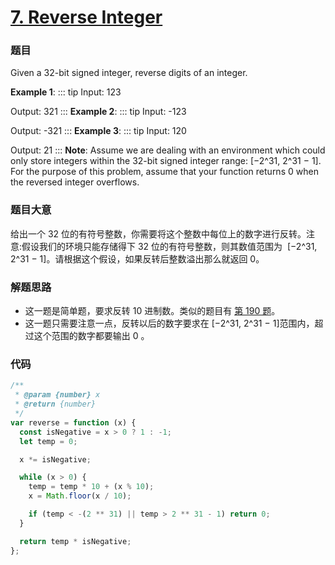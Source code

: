 # [7. Reverse Integer](https://leetcode.com/problems/reverse-integer/)

### 题目

Given a 32-bit signed integer, reverse digits of an integer.

**Example 1**:
::: tip
Input: 123

Output: 321
::: 
**Example 2**:
::: tip
Input: -123

Output: -321
:::
**Example 3**:
::: tip
Input: 120

Output: 21
::: 
**Note**: Assume we are dealing with an environment which could only store integers within the 32-bit signed integer range: [−2^31, 2^31 − 1]. For the purpose of this problem, assume that your function returns 0 when the reversed integer overflows.

### 题目大意

给出一个 32 位的有符号整数，你需要将这个整数中每位上的数字进行反转。注意:假设我们的环境只能存储得下 32 位的有符号整数，则其数值范围为  [−2^31,  2^31 − 1]。请根据这个假设，如果反转后整数溢出那么就返回 0。

### 解题思路

- 这一题是简单题，要求反转 10 进制数。类似的题目有 [第 190 题](./0190.md)。
- 这一题只需要注意一点，反转以后的数字要求在 [−2^31, 2^31 − 1]范围内，超过这个范围的数字都要输出 0 。

### 代码

```javascript
/**
 * @param {number} x
 * @return {number}
 */
var reverse = function (x) {
  const isNegative = x > 0 ? 1 : -1;
  let temp = 0;

  x *= isNegative;

  while (x > 0) {
    temp = temp * 10 + (x % 10);
    x = Math.floor(x / 10);

    if (temp < -(2 ** 31) || temp > 2 ** 31 - 1) return 0;
  }

  return temp * isNegative;
};
```
